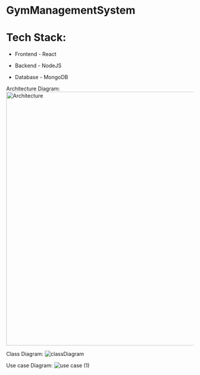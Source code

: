 # GymManagementSystem


# Tech Stack:
- Frontend - React

- Backend - NodeJS

- Database - MongoDB

Architecture Diagram:
<img width="682" alt="Architecture" src="https://github.com/gautam1599/GymManagementSystem/assets/47056517/1f29a6e3-dfeb-45d7-a6ec-bf0cdd4455a7">

Class Diagram:
![classDiagram](https://github.com/gautam1599/GymManagementSystem/assets/47056517/ede14393-7f8d-4320-a1d5-939fe5dc205f)

Use case Diagram:
![use case (1)](https://github.com/gautam1599/GymManagementSystem/assets/47056517/1de8e51d-5a82-40d1-a974-e0d89993b0e9)

